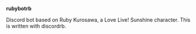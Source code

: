 **rubybotrb**

Discord bot based on Ruby Kurosawa, a Love Live! Sunshine character. This is written with discordrb.